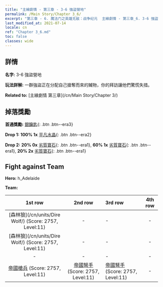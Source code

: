 ```yaml
---
title: "主線劇情 - 第三章 - 3-6 強盜營地"
permalink: /Main Story/Chapter 3_6/
excerpt: "第三章 - 6. 魔法门之英雄无敌：战争纪元  主線劇情 - 第三章_6. 3-6 強盜營地"
last_modified_at: 2021-07-14
locale: cn
ref: "Chapter 3_6.md"
toc: false
classes: wide
---
```


## 詳情

 **名字:** 3-6 強盜營地

 **玩法詳解:** 一群強盜正在分配自己搶奪而來的贓物，你的拜訪讓他們驚慌失措。

 **Related to:** [主線劇情 第三章](/cn/Main Story/Chapter 3/)

## 掉落獎勵

 **首通獎勵:** [銀鑰匙](/cn/Items/con_693/){: .btn .btn--era3}

 **Drop 1:** **100% 1x** [平凡水晶](/cn/Items/mat_11/){: .btn .btn--era2}

 **Drop 2:** **20% 0x** [劣質寶石](/cn/Items/mat_4/){: .btn .btn--era1}, **60% 1x** [劣質寶石](/cn/Items/mat_4/){: .btn .btn--era1}, **20% 2x** [劣質寶石](/cn/Items/mat_4/){: .btn .btn--era1}


## Fight against Team
 **Hero:** h_Adelaide

 **Team:**


  | 1st row | 2nd row | 3rd row | 4th row |
  |:----:|:----:|:----|:----:|
  | [森林狼](/cn/units/Dire Wolf/) (Score: 2757, Level:11)  | - | - | - |
  | [森林狼](/cn/units/Dire Wolf/) (Score: 2757, Level:11)  | - | - | - |
  | - | - | - | - |
  | [帝國槍兵](/cn/units/Pikeman/) (Score: 2757, Level:11)  | [帝國弩手](/cn/units/Marksman/) (Score: 2757, Level:11)  | [帝國弩手](/cn/units/Marksman/) (Score: 2757, Level:11)  | - |


